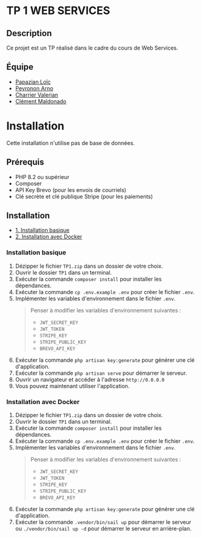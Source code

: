 # TP 1 WEB SERVICES

## Description
Ce projet est un TP réalisé dans le cadre du cours de Web Services. 

## Équipe
- [Papazian Loïc](https://github.com/Narigane3)
- [Peyronon Arno](https://github.com/Peyronon-Arno)
- [Charrier Valerian](https://github.com/valerianchar)
- [Clément Maldonado](https://github.com/ClemMLD)

# Installation
Cette installation n'utilise pas de base de données.
## Prérequis

- PHP 8.2 ou supérieur
- Composer
- API Key Brevo (pour les envois de courriels)
- Clé secrète et clé publique Stripe (pour les paiements)

## Installation
- [1. Installation basique](#installation-basique)
- [2. Installation avec Docker](#installation-avec-docker)

### Installation basique

1. Dézipper le fichier `TP1.zip` dans un dossier de votre choix.
2. Ouvrir le dossier `TP1` dans un terminal.
3. Exécuter la commande `composer install` pour installer les dépendances.
4. Exécuter la commande `cp .env.example .env` pour créer le fichier `.env`.
5. Implémenter les variables d'environnement dans le fichier `.env`.
   > Penser à modifier les variables d'environnement suivantes :
   >   - `JWT_SECRET_KEY`
   >   - `JWT_TOKEN`
   >   - `STRIPE_KEY`
   >   - `STRIPE_PUBLIC_KEY`
   >   - `BREVO_API_KEY`
6. Exécuter la commande `php artisan key:generate` pour générer une clé d'application.
7. Exécuter la commande `php artisan serve` pour démarrer le serveur.
8. Ouvrir un navigateur et accéder à l'adresse `http://0.0.0.0`
9. Vous pouvez maintenant utiliser l'application.

### Installation avec Docker

1. Dézipper le fichier `TP1.zip` dans un dossier de votre choix.
2. Ouvrir le dossier `TP1` dans un terminal.
3. Exécuter la commande `composer install` pour installer les dépendances.
4. Exécuter la commande `cp .env.example .env` pour créer le fichier `.env`.
5. Implémenter les variables d'environnement dans le fichier `.env`.
   > Penser à modifier les variables d'environnement suivantes :
   >   - `JWT_SECRET_KEY`
   >   - `JWT_TOKEN`
   >   - `STRIPE_KEY`
   >   - `STRIPE_PUBLIC_KEY`
   >   - `BREVO_API_KEY`
6. Exécuter la commande `php artisan key:generate` pour générer une clé d'application.
7. Exécuter la commande `.vendor/bin/sail up` pour démarrer le serveur ou `./vendor/bin/sail up -d` pour démarrer le
   serveur en arrière-plan.
